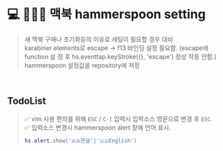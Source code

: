 # 💻 🔨🥄💾 맥북 hammerspoon setting
> 새 맥북 구매나 초기화등의 이유로 세팅이 필요할 경우 대비  
> karabiner elements로 escape -> f13 바인딩 설정 필요함.
> (escape에 function 설 정 후 hs.eventtap.keyStroke({}, 'escape') 정상 작동 안함.)
> hammerspoon 설정값을 repository에 저장  

<br />

## TodoList
> ✅ vim 사용 편의를 위해 `ESC` / `C-[` 입력시 입력소스 영문으로 변경 후 `ESC`.  
> ✅ 입력소스 변경시 hammerspoon alert 창에 언어 표시.  
>  ```lua
>  hs.alert.show('🇰🇷한글'|'🇺🇸English')  
>  ```
